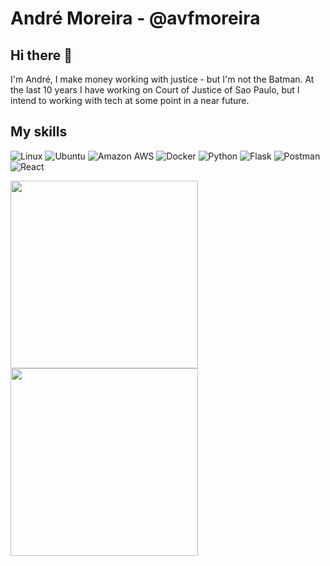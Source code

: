 # André Moreira - @avfmoreira

## Hi there 👋 
I'm André, I make money working with justice - but I'm not the Batman. At the last 10 years I have working on Court of Justice of Sao Paulo, but I intend to working with tech at some point in a near future.

## My skills
<!--
Bagdes from https://github.com/alexandresanlim/Badges4-README.md-Profile#-cloud-
-->
![Linux](https://img.shields.io/badge/Linux-FCC624?style=for-the-badge&logo=linux&logoColor=black)
![Ubuntu](https://img.shields.io/badge/Ubuntu-E95420?style=for-the-badge&logo=ubuntu&logoColor=white)
![Amazon AWS](https://img.shields.io/badge/Amazon_AWS-FF9900?style=for-the-badge&logo=amazonaws&logoColor=white)
![Docker](https://img.shields.io/badge/Docker-2CA5E0?style=for-the-badge&logo=docker&logoColor=white)
![Python](https://img.shields.io/badge/Python-FFD43B?style=for-the-badge&logo=python&logoColor=blue)
![Flask](https://img.shields.io/badge/Flask-000000?style=for-the-badge&logo=flask&logoColor=white)
![Postman](https://img.shields.io/badge/Postman-FF6C37?style=for-the-badge&logo=Postman&logoColor=white)
![React](https://img.shields.io/badge/React-20232A?style=for-the-badge&logo=react&logoColor=61DAFB)

<!--cards-->

<img width='300' src="https://github-readme-stats-git-masterrstaa-rickstaa.vercel.app/api?username=avfmoreira" />

<img width='300' src="https://github-readme-stats.vercel.app/api/top-langs/?username=avfmoreira" />

<!--



**avfmoreira/avfmoreira** is a ✨ _special_ ✨ repository because its `README.md` (this file) appears on your GitHub profile.

Here are some ideas to get you started:

- 🔭 I’m currently working on ...
- 🌱 I’m currently learning ...
- 👯 I’m looking to collaborate on ...
- 🤔 I’m looking for help with ...
- 💬 Ask me about ...
- 📫 How to reach me: ...
- 😄 Pronouns: ...
- ⚡ Fun fact: ...
-->
